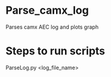 # Parse_camx_log
Parses camx AEC log and plots graph

# Steps to run scripts
ParseLog.py <log_file_name>


